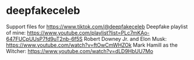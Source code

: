 # deepfakeceleb
Support files for https://www.tiktok.com/@deepfakeceleb
Deepfake playlist of mine: https://www.youtube.com/playlist?list=PLc7mKAo-647FUCpUUsP7fd9uT2nb-6f5S
Robert Downey Jr. and Elon Musk: https://www.youtube.com/watch?v=ftOwCmWHZOk
Mark Hamill as the Witcher: https://www.youtube.com/watch?v=dLD9HbUU7Mo
